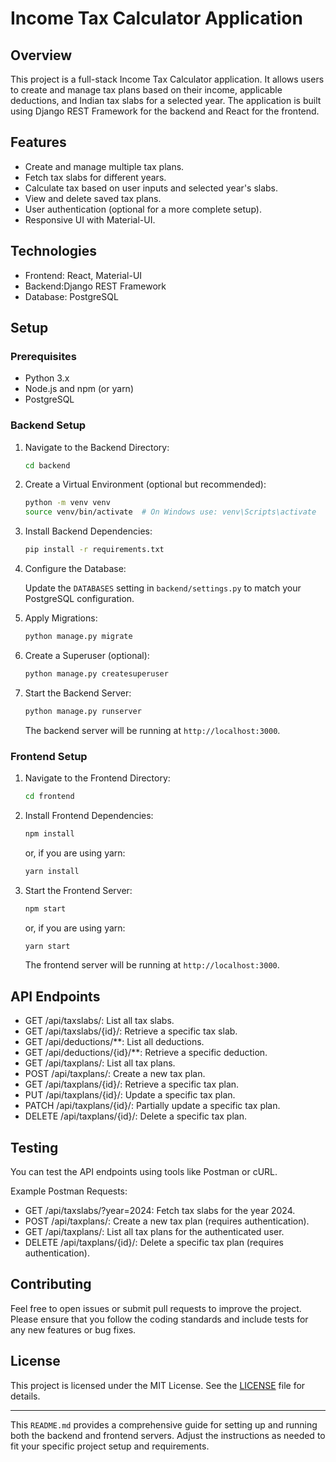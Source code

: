 # Income Tax Calculator Application

## Overview

This project is a full-stack Income Tax Calculator application. It allows users to create and manage tax plans based on their income, applicable deductions, and Indian tax slabs for a selected year. The application is built using Django REST Framework for the backend and React for the frontend.

## Features

- Create and manage multiple tax plans.
- Fetch tax slabs for different years.
- Calculate tax based on user inputs and selected year's slabs.
- View and delete saved tax plans.
- User authentication (optional for a more complete setup).
- Responsive UI with Material-UI.

## Technologies

- Frontend: React, Material-UI
- Backend:Django REST Framework
- Database: PostgreSQL

## Setup

### Prerequisites

- Python 3.x
- Node.js and npm (or yarn)
- PostgreSQL

### Backend Setup

1. Navigate to the Backend Directory:

    ```bash
    cd backend
    ```

2. Create a Virtual Environment (optional but recommended):

    ```bash
    python -m venv venv
    source venv/bin/activate  # On Windows use: venv\Scripts\activate
    ```

3. Install Backend Dependencies:

    ```bash
    pip install -r requirements.txt
    ```

4. Configure the Database:

    Update the `DATABASES` setting in `backend/settings.py` to match your PostgreSQL configuration.

5. Apply Migrations:

    ```bash
    python manage.py migrate
    ```

6. Create a Superuser (optional):

    ```bash
    python manage.py createsuperuser
    ```

7. Start the Backend Server:

    ```bash
    python manage.py runserver
    ```

   The backend server will be running at `http://localhost:3000`.

### Frontend Setup

1. Navigate to the Frontend Directory:

    ```bash
    cd frontend
    ```

2. Install Frontend Dependencies:

    ```bash
    npm install
    ```

   or, if you are using yarn:

    ```bash
    yarn install
    ```

3. Start the Frontend Server:

    ```bash
    npm start
    ```

   or, if you are using yarn:

    ```bash
    yarn start
    ```

   The frontend server will be running at `http://localhost:3000`.

## API Endpoints

- GET /api/taxslabs/: List all tax slabs.
- GET /api/taxslabs/{id}/: Retrieve a specific tax slab.
- GET /api/deductions/**: List all deductions.
- GET /api/deductions/{id}/**: Retrieve a specific deduction.
- GET /api/taxplans/: List all tax plans.
- POST /api/taxplans/: Create a new tax plan.
- GET /api/taxplans/{id}/: Retrieve a specific tax plan.
- PUT /api/taxplans/{id}/: Update a specific tax plan.
- PATCH /api/taxplans/{id}/: Partially update a specific tax plan.
- DELETE /api/taxplans/{id}/: Delete a specific tax plan.

## Testing

You can test the API endpoints using tools like Postman or cURL.

Example Postman Requests:

- GET /api/taxslabs/?year=2024: Fetch tax slabs for the year 2024.
- POST /api/taxplans/: Create a new tax plan (requires authentication).
- GET /api/taxplans/: List all tax plans for the authenticated user.
- DELETE /api/taxplans/{id}/: Delete a specific tax plan (requires authentication).

## Contributing

Feel free to open issues or submit pull requests to improve the project. Please ensure that you follow the coding standards and include tests for any new features or bug fixes.

## License

This project is licensed under the MIT License. See the [LICENSE](LICENSE) file for details.

---

This `README.md` provides a comprehensive guide for setting up and running both the backend and frontend servers. Adjust the instructions as needed to fit your specific project setup and requirements.
